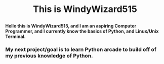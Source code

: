 # <p align="center"> This is WindyWizard515
#### Hello this is WindyWizard515, and I am an aspiring Computer Programmer, and I currently know the basics of Python, and Linux/Unix Terminal.
### My next project/goal is to learn Python arcade to build off of my previous knowledge of Python.
